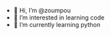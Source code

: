 - 👋 Hi, I’m @zoumpou
- 👀 I’m interested in learning code 
- 🌱 I’m currently learning python


<!---
zoumpou/zoumpou is a ✨ special ✨ repository because its `README.md` (this file) appears on your GitHub profile.
You can click the Preview link to take a look at your changes.
--->
